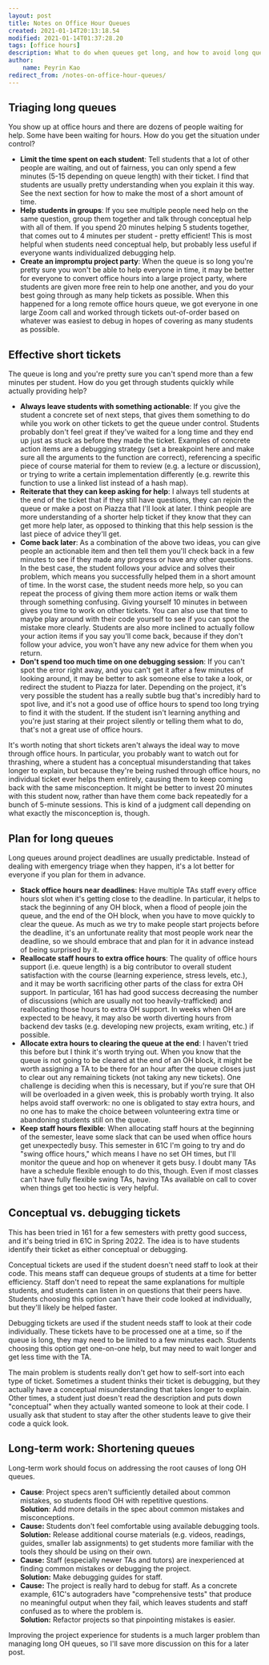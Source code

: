 ```yaml
---
layout: post
title: Notes on Office Hour Queues
created: 2021-01-14T20:13:18.54
modified: 2021-01-14T01:37:28.20
tags: [office hours]
description: What to do when queues get long, and how to avoid long queues
author:
    name: Peyrin Kao
redirect_from: /notes-on-office-hour-queues/
---
```


## Triaging long queues

You show up at office hours and there are dozens of people waiting for help. Some have been waiting for hours. How do you get the situation under control?

- **Limit the time spent on each student**: Tell students that a lot of other people are waiting, and out of fairness, you can only spend a few minutes (5-15 depending on queue length) with their ticket. I find that students are usually pretty understanding when you explain it this way. See the next section for how to make the most of a short amount of time.
- **Help students in groups**: If you see multiple people need help on the same question, group them together and talk through conceptual help with all of them. If you spend 20 minutes helping 5 students together, that comes out to 4 minutes per student - pretty efficient! This is most helpful when students need conceptual help, but probably less useful if everyone wants individualized debugging help.
- **Create an impromptu project party**: When the queue is so long you're pretty sure you won't be able to help everyone in time, it may be better for everyone to convert office hours into a large project party, where students are given more free rein to help one another, and you do your best going through as many help tickets as possible. When this happened for a long remote office hours queue, we got everyone in one large Zoom call and worked through tickets out-of-order based on whatever was easiest to debug in hopes of covering as many students as possible.


## Effective short tickets

The queue is long and you're pretty sure you can't spend more than a few minutes per student. How do you get through students quickly while actually providing help?

- **Always leave students with something actionable**: If you give the student a concrete set of next steps, that gives them something to do while you work on other tickets to get the queue under control. Students probably don't feel great if they've waited for a long time and they end up just as stuck as before they made the ticket. Examples of concrete action items are a debugging strategy (set a breakpoint here and make sure all the arguments to the function are correct), referencing a specific piece of course material for them to review (e.g. a lecture or discussion), or trying to write a certain implementation differently (e.g. rewrite this function to use a linked list instead of a hash map).
- **Reiterate that they can keep asking for help**: I always tell students at the end of the ticket that if they still have questions, they can rejoin the queue or make a post on Piazza that I'll look at later. I think people are more understanding of a shorter help ticket if they know that they can get more help later, as opposed to thinking that this help session is the last piece of advice they'll get.
- **Come back later**: As a combination of the above two ideas, you can give people an actionable item and then tell them you'll check back in a few minutes to see if they made any progress or have any other questions. In the best case, the student follows your advice and solves their problem, which means you successfully helped them in a short amount of time. In the worst case, the student needs more help, so you can repeat the process of giving them more action items or walk them through something confusing. Giving yourself 10 minutes in between gives you time to work on other tickets. You can also use that time to maybe play around with their code yourself to see if you can spot the mistake more clearly. Students are also more inclined to actually follow your action items if you say you'll come back, because if they don't follow your advice, you won't have any new advice for them when you return.
- **Don't spend too much time on one debugging session**: If you can't spot the error right away, and you can't get it after a few minutes of looking around, it may be better to ask someone else to take a look, or redirect the student to Piazza for later. Depending on the project, it's very possible the student has a really subtle bug that's incredibly hard to spot live, and it's not a good use of office hours to spend too long trying to find it with the student. If the student isn't learning anything and you're just staring at their project silently or telling them what to do, that's not a great use of office hours.

It's worth noting that short tickets aren't always the ideal way to move through office hours. In particular, you probably want to watch out for thrashing, where a student has a conceptual misunderstanding that takes longer to explain, but because they're being rushed through office hours, no individual ticket ever helps them entirely, causing them to keep coming back with the same misconception. It might be better to invest 20 minutes with this student now, rather than have them come back repeatedly for a bunch of 5-minute sessions. This is kind of a judgment call depending on what exactly the misconception is, though.


## Plan for long queues

Long queues around project deadlines are usually predictable. Instead of dealing with emergency triage when they happen, it's a lot better for everyone if you plan for them in advance.

- **Stack office hours near deadlines**: Have multiple TAs staff every office hours slot when it's getting close to the deadline. In particular, it helps to stack the beginning of any OH block, when a flood of people join the queue, and the end of the OH block, when you have to move quickly to clear the queue. As much as we try to make people start projects before the deadline, it's an unfortunate reality that most people work near the deadline, so we should embrace that and plan for it in advance instead of being surprised by it.
- **Reallocate staff hours to extra office hours**: The quality of office hours support (i.e. queue length) is a big contributor to overall student satisfaction with the course (learning experience, stress levels, etc.), and it may be worth sacrificing other parts of the class for extra OH support. In particular, 161 has had good success decreasing the number of discussions (which are usually not too heavily-trafficked) and reallocating those hours to extra OH support. In weeks when OH are expected to be heavy, it may also be worth diverting hours from backend dev tasks (e.g. developing new projects, exam writing, etc.) if possible.
- **Allocate extra hours to clearing the queue at the end**: I haven't tried this before but I think it's worth trying out. When you know that the queue is not going to be cleared at the end of an OH block, it might be worth assigning a TA to be there for an hour after the queue closes just to clear out any remaining tickets (not taking any new tickets). One challenge is deciding when this is necessary, but if you're sure that OH will be overloaded in a given week, this is probably worth trying. It also helps avoid staff overwork: no one is obligated to stay extra hours, and no one has to make the choice between volunteering extra time or abandoning students still on the queue.
- **Keep staff hours flexible**: When allocating staff hours at the beginning of the semester, leave some slack that can be used when office hours get unexpectedly busy. This semester in 61C I'm going to try and do "swing office hours," which means I have no set OH times, but I'll monitor the queue and hop on whenever it gets busy. I doubt many TAs have a schedule flexible enough to do this, though. Even if most classes can't have fully flexible swing TAs, having TAs available on call to cover when things get too hectic is very helpful.


## Conceptual vs. debugging tickets

This has been tried in 161 for a few semesters with pretty good success, and it's being tried in 61C in Spring 2022. The idea is to have students identify their ticket as either conceptual or debugging.

Conceptual tickets are used if the student doesn't need staff to look at their code. This means staff can dequeue groups of students at a time for better efficiency. Staff don't need to repeat the same explanations for multiple students, and students can listen in on questions that their peers have. Students choosing this option can't have their code looked at individually, but they'll likely be helped faster.

Debugging tickets are used if the student needs staff to look at their code individually. These tickets have to be processed one at a time, so if the queue is long, they may need to be limited to a few minutes each. Students choosing this option get one-on-one help, but may need to wait longer and get less time with the TA.

The main problem is students really don't get how to self-sort into each type of ticket. Sometimes a student thinks their ticket is debugging, but they actually have a conceptual misunderstanding that takes longer to explain. Other times, a student just doesn't read the description and puts down "conceptual" when they actually wanted someone to look at their code. I usually ask that student to stay after the other students leave to give their code a quick look.


## Long-term work: Shortening queues

Long-term work should focus on addressing the root causes of long OH queues.

- **Cause**: Project specs aren't sufficiently detailed about common mistakes, so students flood OH with repetitive questions.<br>**Solution**: Add more details in the spec about common mistakes and misconceptions.
- **Cause:** Students don't feel comfortable using available debugging tools.<br>**Solution:** Release additional course materials (e.g. videos, readings, guides, smaller lab assignments) to get students more familiar with the tools they should be using on their own.
- **Cause:** Staff (especially newer TAs and tutors) are inexperienced at finding common mistakes or debugging the project.<br>**Solution:** Make debugging guides for staff.
- **Cause:** The project is really hard to debug for staff. As a concrete example, 61C's autograders have "comprehensive tests" that produce no meaningful output when they fail, which leaves students and staff confused as to where the problem is.<br>**Solution:** Refactor projects so that pinpointing mistakes is easier.

Improving the project experience for students is a much larger problem than managing long OH queues, so I'll save more discussion on this for a later post.